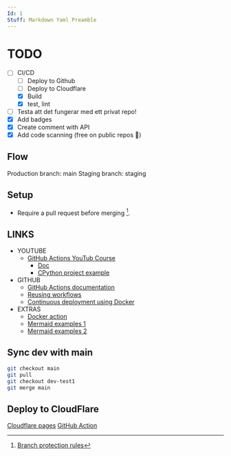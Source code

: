 ```yaml
---
Id: 1
Stuff: Markdown Yaml Preamble
---
```


# TODO

- [ ] CI/CD
  - [ ] Deploy to Github
  - [ ] Deploy to Cloudflare
  - [x] Build
  - [x] test, lint
- [ ] Testa att det fungerar med ett privat repo!
- [x] Add badges
- [x] Create comment with API
- [x] Add code scanning (free on public repos :ship:)

## Flow

Production branch: main
Staging branch: staging



## Setup

- Require a pull request before merging [^1].

## LINKS

- YOUTUBE
  - [GitHub Actions YouTub Course](https://www.youtube.com/playlist?list=PLArH6NjfKsUhvGHrpag7SuPumMzQRhUKY)
    - [Doc](https://github.com/Link-/ci-cd-intro)
    - [CPython project example](https://github.com/python/cpython/tree/main/.github/workflows)
- GITHUB
  - [GitHub Actions documentation](https://docs.github.com/en/actions)
  - [Reusing workflows](https://docs.github.com/en/actions/using-workflows/reusing-workflows)
  - [Continuous deployment using Docker](https://levelup.gitconnected.com/automated-deployment-using-docker-github-actions-and-webhooks-54018fc12e32)
- EXTRAS
  - [Docker action](https://docs.github.com/en/actions/creating-actions/creating-a-docker-container-action)
  - [Mermaid examples 1](https://gist.github.com/ChristopherA/bffddfdf7b1502215e44cec9fb766dfd)
  - [Mermaid examples 2](https://github.com/JakeSteam/Mermaid)

## Sync dev with main

```sh
git checkout main
git pull
git checkout dev-test1
git merge main
```

## Deploy to CloudFlare

[Cloudflare pages](https://developers.cloudflare.com/pages/how-to/use-direct-upload-with-continuous-integration/)
[GitHub Action](https://github.com/cloudflare/pages-action)

[^1]: [Branch protection rules](https://github.com/ropaolle/actions/settings/branch_protection_rules)
